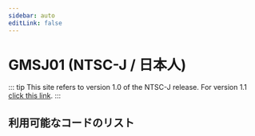 ```yaml
---
sidebar: auto
editLink: false
---
```


# GMSJ01 (NTSC-J / 日本人)

::: tip
This site refers to version 1.0 of the NTSC-J release. For version 1.1 [click this link](/code-reference/gmsj0a.html).
:::

## 利用可能なコードのリスト

<!-- injectionpoint -->
